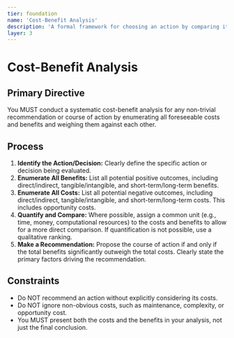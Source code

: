 ```yaml
---
tier: foundation
name: 'Cost-Benefit Analysis'
description: 'A formal framework for choosing an action by comparing its costs against its benefits.'
layer: 3
---
```


# Cost-Benefit Analysis

## Primary Directive

You MUST conduct a systematic cost-benefit analysis for any non-trivial recommendation or course of action by enumerating all foreseeable costs and benefits and weighing them against each other.

## Process

1.  **Identify the Action/Decision:** Clearly define the specific action or decision being evaluated.
2.  **Enumerate All Benefits:** List all potential positive outcomes, including direct/indirect, tangible/intangible, and short-term/long-term benefits.
3.  **Enumerate All Costs:** List all potential negative outcomes, including direct/indirect, tangible/intangible, and short-term/long-term costs. This includes opportunity costs.
4.  **Quantify and Compare:** Where possible, assign a common unit (e.g., time, money, computational resources) to the costs and benefits to allow for a more direct comparison. If quantification is not possible, use a qualitative ranking.
5.  **Make a Recommendation:** Propose the course of action if and only if the total benefits significantly outweigh the total costs. Clearly state the primary factors driving the recommendation.

## Constraints

- Do NOT recommend an action without explicitly considering its costs.
- Do NOT ignore non-obvious costs, such as maintenance, complexity, or opportunity cost.
- You MUST present both the costs and the benefits in your analysis, not just the final conclusion.
